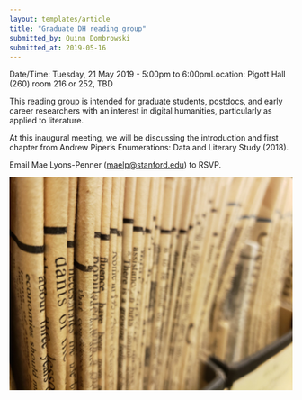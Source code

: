 ```yaml
---
layout: templates/article
title: "Graduate DH reading group"
submitted_by: Quinn Dombrowski
submitted_at: 2019-05-16
---
```



Date/Time: Tuesday, 21 May 2019 - 5:00pm to 6:00pmLocation: Pigott Hall (260) room 216 or 252, TBD

This reading group is intended for graduate students, postdocs, and early career researchers with an interest in digital humanities, particularly as applied to literature.


At this inaugural meeting, we will be discussing the introduction and first chapter from Andrew Piper’s Enumerations: Data and Literary Study (2018).


Email Mae Lyons-Penner ([maelp@stanford.edu](mailto:maelp@stanford.edu)) to RSVP.




![](../post-images/31472675258_3c3de7b926_k%20%281%29.jpg)


